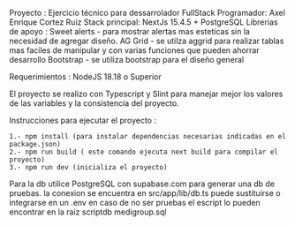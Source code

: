 Proyecto : Ejercicio técnico para dessarrolador FullStack
Programador: Axel Enrique Cortez Ruiz
Stack principal: NextJs 15.4.5 + PostgreSQL 
Librerias de apoyo : 
    Sweet alerts - para mostrar alertas mas esteticas sin la necesidad de agregar diseño.
    AG Grid - se utilza aggrid para realizar tablas mas faciles de manipular y con varias funciones que pueden ahorrar desarrollo 
    Bootstrap - se utiliza bootstrap para el diseño general

Requerimientos : NodeJS 18.18 o Superior 

El proyecto se realizo con Typescript y Slint para manejar mejor los valores de las variables y la consistencia del proyecto.

Instrucciones para ejecutar el proyecto :

    1.- npm install (para instalar dependencias necesarias indicadas en el package.json)
    2.- npm run build ( este comando ejecuta next build para compilar el proyecto)
    3.- npm run dev (inicializa el proyecto)
    
Para la db utilice PostgreSQL con supabase.com para generar una db de pruebas.
la conexion se encuentra en src/app/lib/db.ts puede sustituirse o integrarse en un .env en caso de no ser pruebas
el escript lo pueden encontrar en la raiz scriptdb medigroup.sql
